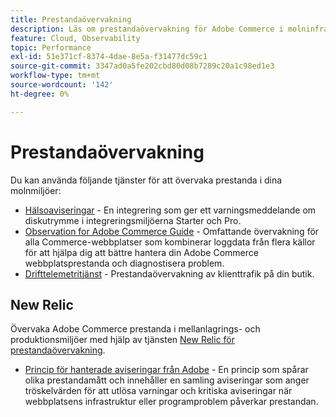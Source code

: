 ```yaml
---
title: Prestandaövervakning
description: Läs om prestandaövervakning för Adobe Commerce i molninfrastruktur.
feature: Cloud, Observability
topic: Performance
exl-id: 51e371cf-8374-4dae-8e5a-f31477dc59c1
source-git-commit: 3347ad0a5fe202cbd80d08b7289c20a1c98ed1e3
workflow-type: tm+mt
source-wordcount: '142'
ht-degree: 0%

---
```


# Prestandaövervakning

Du kan använda följande tjänster för att övervaka prestanda i dina molnmiljöer:

- [Hälsoaviseringar](../integrations/health-notifications.md) - En integrering som ger ett varningsmeddelande om diskutrymme i integreringsmiljöerna Starter och Pro.
- [Observation for Adobe Commerce Guide](https://experienceleague.adobe.com/sv/docs/commerce-operations/tools/observation-for-adobe-commerce/intro) - Omfattande övervakning för alla Commerce-webbplatser som kombinerar loggdata från flera källor för att hjälpa dig att bättre hantera din Adobe Commerce webbplatsprestanda och diagnostisera problem.
- [Drifttelemetritjänst](operational-telemetry.md) - Prestandaövervakning av klienttrafik på din butik.

## New Relic

Övervaka Adobe Commerce prestanda i mellanlagrings- och produktionsmiljöer med hjälp av tjänsten [New Relic för prestandaövervakning](new-relic-service.md).

- [Princip för hanterade aviseringar från Adobe](investigate-performance.md#monitor-performance-with-managed-alerts) - En princip som spårar olika prestandamått och innehåller en samling aviseringar som anger tröskelvärden för att utlösa varningar och kritiska aviseringar när webbplatsens infrastruktur eller programproblem påverkar prestandan.
